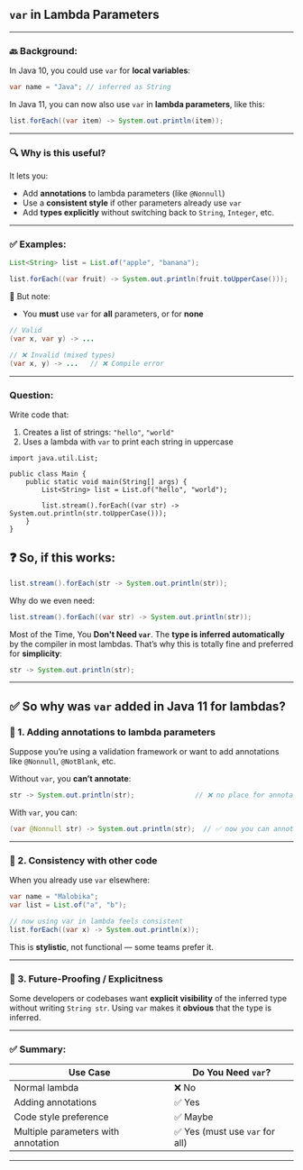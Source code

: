 ## **`var` in Lambda Parameters**

---

### 🔙 Background:

In Java 10, you could use `var` for **local variables**:

```java
var name = "Java"; // inferred as String
```

In Java 11, you can now also use `var` in **lambda parameters**, like this:

```java
list.forEach((var item) -> System.out.println(item));
```

---

### 🔍 Why is this useful?

It lets you:

* Add **annotations** to lambda parameters (like `@Nonnull`)
* Use a **consistent style** if other parameters already use `var`
* Add **types explicitly** without switching back to `String`, `Integer`, etc.

---

### ✅ Examples:

```java
List<String> list = List.of("apple", "banana");

list.forEach((var fruit) -> System.out.println(fruit.toUpperCase()));
```

🧠 But note:

* You **must** use `var` for **all** parameters, or for **none**

```java
// Valid
(var x, var y) -> ...

// ❌ Invalid (mixed types)
(var x, y) -> ...   // ❌ Compile error
```

---

### Question:

Write code that:

1. Creates a list of strings: `"hello"`, `"world"`
2. Uses a lambda with `var` to print each string in uppercase

```
import java.util.List;

public class Main {
    public static void main(String[] args) {
        List<String> list = List.of("hello", "world");

        list.stream().forEach((var str) -> System.out.println(str.toUpperCase()));
    }
}
```

## ❓ So, if this works:

```java
list.stream().forEach(str -> System.out.println(str));
```

Why do we even need:

```java
list.stream().forEach((var str) -> System.out.println(str));
```

Most of the Time, You **Don't Need `var`**. The **type is inferred automatically** by the compiler in most lambdas.
That’s why this is totally fine and preferred for **simplicity**:

```java
str -> System.out.println(str);
```

---

## ✅ So why was `var` added in Java 11 for lambdas?

### 🧠 1. **Adding annotations to lambda parameters**

Suppose you’re using a validation framework or want to add annotations like `@Nonnull`, `@NotBlank`, etc.

Without `var`, you **can’t annotate**:

```java
str -> System.out.println(str);               // ❌ no place for annotation
```

With `var`, you can:

```java
(var @Nonnull str) -> System.out.println(str);  // ✅ now you can annotate!
```

---

### 🧠 2. **Consistency with other code**

When you already use `var` elsewhere:

```java
var name = "Malobika";
var list = List.of("a", "b");

// now using var in lambda feels consistent
list.forEach((var x) -> System.out.println(x));
```

This is **stylistic**, not functional — some teams prefer it.

---

### 🧠 3. **Future-Proofing / Explicitness**

Some developers or codebases want **explicit visibility** of the inferred type without writing `String str`.
Using `var` makes it **obvious** that the type is inferred.

---

### ✅ Summary:

| Use Case                            | Do You Need `var`?             |
| ----------------------------------- | ------------------------------ |
| Normal lambda                       | ❌ No                           |
| Adding annotations                  | ✅ Yes                          |
| Code style preference               | ✅ Maybe                        |
| Multiple parameters with annotation | ✅ Yes (must use `var` for all) |

---

